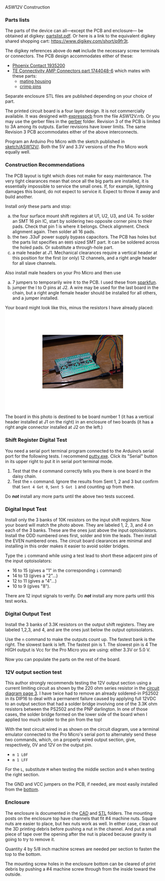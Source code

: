 ﻿ASW12V Construction
<h3>Parts lists</h3>
The parts of the device can all&mdash;except the PCB and enclosure&mdash; be obtained at digikey: <a href="partslist.pdf">partslist.pdf</a>.
Or here is a link to the equivalent digikey shared shopping cart:
<a href="https://www.digikey.com/short/p9fr3t">https://www.digikey.com/short/p9fr3t</a>.

<p>The digikey references above do <b>not</b> include the necessary screw terminals or connectors. The PCB design accommodates 
either of these:</p>
<ul>
<li><a href='https://www.digikey.com/product-detail/en/1935200/277-1581-ND/568618/?itemSeq=277063756'>Phoenix Contact 1935200 </a>
<li><a href='https://www.digikey.com/product-detail/en/te-connectivity-amp-connectors/1744048-6/A116470-ND/4730099'>TE Connectivity AMP Connectors part 1744048-6</a>
which mates with these parts:
<ul>
<li><a href='https://www.digikey.com/product-detail/en/te-connectivity-amp-connectors/2-1744036-6/A144553-ND/5438998'>mating housing</a>
<li><a href='https://www.digikey.com/product-detail/en/te-connectivity-amp-connectors/1123721-2/A100446CT-ND/2233212'>crimp pins</a>
</ul>
</ul>
Separate enclosure STL files are published depending on your choice of part.

The printed circuit board is a four layer design. It is not commercially available.
It was designed with <a href="http://expresspcb.com">expresspcb</a> from the
file ASW12V.rrb. Or you may use the gerber
files in the <a href="gerber">gerber</a> folder. Revision 3 of the PCB is limited to 3A among its outputs.
Earlier revisions have lower limits. The same Revision 3 PCB accommodates either of the above interconnects.
 
 Program an Arduino Pro Micro with the sketch published in <a href="sketch//ASW12V">sketch/ASW12V/</a>. Both the 5V and 3.3V versions of the Pro Micro work equally well. 
    <h3>Construction Recommendations</h3>
The PCB layout is tight which does not make for easy maintenance. The
        very tight clearances mean that once all the big parts
        are installed, it is essentially impossible to
        service the small ones. If, for example, lightning damages this
        board, do not expect to service it. Expect to throw it away
        and build another.
    
Install <i>only</i> these parts and stop:
<ol type="a">
    <li>
        the four surface mount shift registers at U1, U2, U3, and U4. To solder an SMT 16 pin IC, start by
        soldering two opposite corner pins to their pads. Check that pin 1 is where it belongs. Check alignment.
        Check alignment again. Then solder all 16 pads.
    </li>
    <li>the two .33uF power supply bypass capacitors. The PCB has holes but the parts list
    specifies an <code>0805</code> sized SMT part. It can be soldered across the holed pads. Or substitute a through-hole part.</li>
    <li> a male header at J1. Mechanical clearances require a vertical header at this position for the first (or only) 12 channels,
         and a right angle header for all slave channels.</li>
</ol>
Also install male headers on your Pro Micro and then
use
<ol type="a">
    <li> 7 jumpers to temporarily wire it to the PCB. I used these from <a href='http://www.sparkfun.com/products/10898'>sparkfun</a>.</li>
    <li>
        jumper the I to O pins at J2. A wire may be used for the last board in the chain, but a right angle female header
	should be installed for all others, and a jumper installed.
    </li>
</ol>
Your board might look like this, minus the resistors I have already placed:
<img src='TestConfiguration.jpg' alt='TestConfiguration.jpg' />
The board in this photo is destined to be board number 1 (it has a vertical header installed at J1 on the right)
in an enclosure of two boards (it has a right angle connector installed at J2 on the left.)
<h3>Shift Register Digital Test</h3>
You need a serial port terminal program connected to
the Arduino&#8217;s serial port for the following tests. I recommend
<a href="https://www.chiark.greenend.org.uk/~sgtatham/putty/latest.html">putty.exe</a>.
Click its "Serial" button in its upper right to put it in serial port terminal mode.
<ol>
    <li>
        Test that the
        <code>d</code> command correctly tells you there  is one board in the daisy chain.
    </li>
    <li>
        Test the
        <code>n</code> command. Ignore the results from Sent 1, 2 and 3
        but confirm that <code>Sent 4 Got 0</code>, <code>Sent 5 Got 1</code> and counting up
        from there.
    </li>
</ol>
<p>Do <b><i>not</i></b> install any more parts until the above two tests succeed.</p>

<h3>Digital Input Test</h3>
Install only the 3 banks of 10K resistors on the input
shift registers. Now your board will match the photo above.
They are labeled 1, 2, 3, and 4 on each
of the 3 banks. These are the ones just above the input
optoisolators. Install the ODD numbered ones first, solder
and trim the leads. Then install the EVEN numbered ones.
The circuit board clearances are minimal and installing
in this order makes it easier to avoid solder bridges.
    
Type the <code>i</code> command while using a test lead to
short these adjacent pins of the input optoisolators:
<ul>
    <li>16 to 15 (gives a "1" in the corresponding <code>i</code> command)</li>
    <li>14 to 13 (gives a "2"...)</li>
    <li>12 to 11 (gives a "4"...)</li>
    <li>10 to 9 (gives "8").</li>
</ul>
There are 12 input signals to verify.
Do <b><i>not</i></b> install any more parts until this test works.
    
<h3>Digital Output Test</h3>
   
Install the 3 banks of 3.3K resistors on the output
shift registers. They are labeled 1,2,3, and 4, and are
the ones just below the output optoisolators.

Use the <code>n</code> command to make the outputs count up.
The fastest bank is the right. The slowest bank
is left. The fastest pin is 1. The slowest pin is 4
The HIGH output is Vcc for the Pro Micro you are using:
either 3.3V or 5.0 V.

Now you can populate the parts on the rest of the board.

<h3>12V output section test</h3>
This author strongly recommends testing the 12V output section using a current limiting circuit as shown 
by the 220 ohm series resistor
in the <a href='ASW12V-circuit3.pdf'>circuit diagram page 3</a>.
I have twice had to remove an already soldered-in PS2502 in its DIP16 to deal with
a permanent failure caused by applying full 12VDC to an output section that had
a solder bridge involving one of the 3.3K ohm resistors between the PS2502 and the PNP darlington.
In one of those cases, the solder bridge formed on the lower side of the board when I 
applied too much solder to the pin from the top!
<p>With the test circuit wired in as shown on the circuit diagram, 
use a terminal emulator connected to the Pro Micro's serial port
to alternately send these two commands, which, on a properly wired
output section, give, respectively, 0V and 12V on the output pin.</p>
<ul>
<li><code>m 1 L0F</code>
<li><code>m 1 LFF</code>
</ul>
<p>For the <code>L</code>, substitute <code>M</code> when testing the middle section and <code>R</code> when testing the right section.</p>

<p>The GND and VCC jumpers on the PCB, if needed, are most easily installed from the <a href='ASW12V-bottom.pdf'>bottom</a>.</p>

<h3>Enclosure</h3>

The enclosure is documented in the <a href="CAD/">CAD</a> and <a href='STL/'>STL</a> folders.
The mounting posts on the enclosure top have channels that fit #4 machine nuts. Square nuts are easier to
place, but hex nuts work as well. In either case, clean out the 3D printing debris before
pushing a nut in the channel.  And put a small piece of tape over the opening after the nut
is placed because gravity is going to try to remove it.  

Quantity 4 by 5/8 inch machine screws are needed per section to fasten the top to the bottom.

The mounting screw holes in the enclosure bottom can be cleared of print debris by pushing a
#4 machine screw through from the inside toward the outside.
